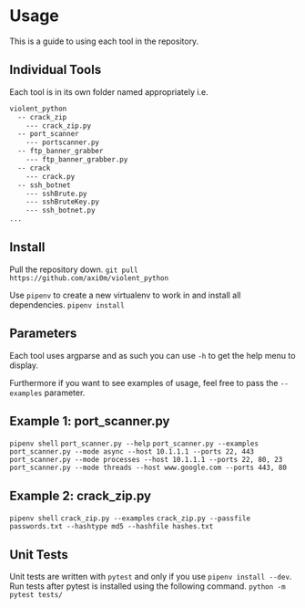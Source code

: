 # Usage

This is a guide to using each tool in the repository.

## Individual Tools

Each tool is in its own folder named appropriately i.e.

```txt
violent_python
  -- crack_zip
    --- crack_zip.py
  -- port_scanner
    --- portscanner.py
  -- ftp_banner_grabber
    --- ftp_banner_grabber.py
  -- crack
    --- crack.py
  -- ssh_botnet
    --- sshBrute.py
    --- sshBruteKey.py
    --- ssh_botnet.py
...
```

## Install

Pull the repository down.
`git pull https://github.com/axi0m/violent_python`

Use `pipenv` to create a new virtualenv to work in and install all dependencies.
`pipenv install`

## Parameters

Each tool uses argparse and as such you can use `-h` to get the help menu to display.

Furthermore if you want to see examples of usage, feel free to pass the `--examples` parameter.

## Example 1: port_scanner.py

`pipenv shell`
`port_scanner.py --help`
`port_scanner.py --examples`
`port_scanner.py --mode async --host 10.1.1.1 --ports 22, 443`
`port_scanner.py --mode processes --host 10.1.1.1 --ports 22, 80, 23`
`port_scanner.py --mode threads --host www.google.com --ports 443, 80`

## Example 2: crack_zip.py

`pipenv shell`
`crack_zip.py --examples`
`crack_zip.py --passfile passwords.txt --hashtype md5 --hashfile hashes.txt`

## Unit Tests

Unit tests are written with `pytest` and only if you use `pipenv install --dev`.
Run tests after pytest is installed using the following command.
`python -m pytest tests/`
